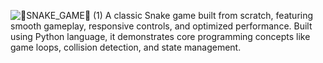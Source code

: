 ![🐍_SNAKE_GAME_🐍 (1)](https://github.com/user-attachments/assets/af086ac1-247f-49ff-9835-c4d8e57c64c7)
A classic Snake game built from scratch, featuring smooth gameplay, responsive controls, and optimized performance. Built using Python language, it demonstrates core programming concepts like game loops, collision detection, and state management.

